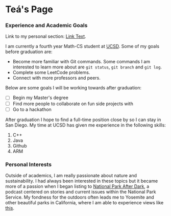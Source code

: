 # Teá's Page

### Experience and Academic Goals 
Link to my personal section: [Link Text](#personal-interests).


I am currently a fourth year Math-CS student at <ins>UCSD</ins>. 
Some of my goals before graduation are: 
  - Become more familiar with Git commands. Some commands I am interested to learn more about are `git status`, `git branch` and `git log`.
  - Complete some LeetCode problems.
  - Connect with more professors and peers.


Below are some goals I will be working towards after graduation: 
- [ ] Begin my Master's degree
- [ ] Find more people to collaborate on fun side projects with
- [ ] Go to a hackathon
      
After graduation I hope to find a full-time position close by so I can stay in San Diego. My time at UCSD has given me experience in the following skills: 
  1. C++
  2. Java
  3. Github
  4. ARM

### Personal Interests
Outside of academics, I am really passionate about nature and sustainability. I had always been interested in these topics but it became more of a passion when I began listing to [National Park After Dark](https://www.npadpodcast.com), a podcast centered on stories and current issues within the National Park Service. 
My fondness for the outdoors often leads me to Yosemite and other beautiful parks in California, where I am able to experience views like [this](docs/yose.md). 
